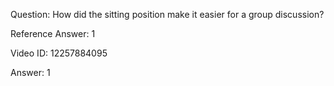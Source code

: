 Question: How did the sitting position make it easier for a group discussion?

Reference Answer: 1

Video ID: 12257884095

Answer: 1

